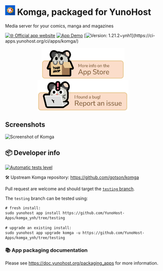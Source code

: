 <!--
N.B.: This README was automatically generated by <https://github.com/YunoHost/apps_tools/blob/main/readme_generator>
It shall NOT be edited by hand.
-->

<h1>
  <img src="https://raw.githubusercontent.com/YunoHost/apps/main/logos/komga.png" width="32px" alt="Logo of Komga">
  Komga, packaged for YunoHost
</h1>

Media server for your comics, manga and magazines

[![🌐 Official app website](https://img.shields.io/badge/Official_app_website-darkgreen?style=for-the-badge)](https://komga.org)
[![App Demo](https://img.shields.io/badge/App_Demo-blue?style=for-the-badge)](https://demo.komga.org)
[![Version: 1.21.2~ynh1](https://img.shields.io/badge/Version-1.21.2~ynh1-rgb(18,138,11)?style=for-the-badge)](https://ci-apps.yunohost.org/ci/apps/komga/)

<div align="center">
<a href="https://apps.yunohost.org/app/komga"><img height="100px" src="https://github.com/YunoHost/yunohost-artwork/raw/refs/heads/main/badges/neopossum-badges/badge_more_info_on_the_appstore.svg"/></a>
<a href="https://github.com/YunoHost-Apps/komga_ynh/issues"><img height="100px" src="https://github.com/YunoHost/yunohost-artwork/raw/refs/heads/main/badges/neopossum-badges/badge_report_an_issue.svg"/></a>
</div>


## Screenshots
![Screenshot of Komga](./doc/screenshots/home.png)

## 📦 Developer info

[![Automatic tests level](https://apps.yunohost.org/badge/cilevel/komga)](https://ci-apps.yunohost.org/ci/apps/komga/)

🛠️ Upstream Komga repository: <https://github.com/gotson/komga>

Pull request are welcome and should target the [`testing` branch](https://github.com/YunoHost-Apps/komga_ynh/tree/testing).

The `testing` branch can be tested using:
```
# fresh install:
sudo yunohost app install https://github.com/YunoHost-Apps/komga_ynh/tree/testing

# upgrade an existing install:
sudo yunohost app upgrade komga -u https://github.com/YunoHost-Apps/komga_ynh/tree/testing
```

### 📚 App packaging documentation

Please see <https://doc.yunohost.org/packaging_apps> for more information.